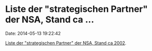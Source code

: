 Liste der \"strategischen Partner\" der NSA, Stand ca \...
==========================================================

Date: 2014-05-13 19:22:42

[Liste der \"strategischen Partner\" der NSA, Stand ca
2002](https://pbs.twimg.com/media/BnfzRoECUAAPiNw.jpg:large).
